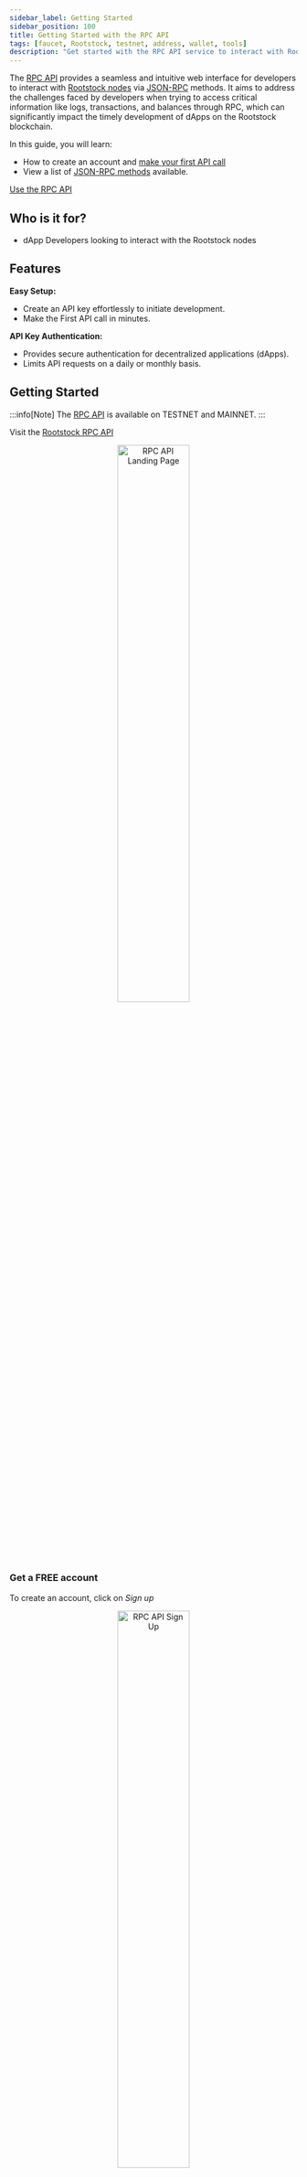 ```yaml
---
sidebar_label: Getting Started
sidebar_position: 100
title: Getting Started with the RPC API
tags: [faucet, Rootstock, testnet, address, wallet, tools]
description: "Get started with the RPC API service to interact with Rootstock nodes."
---
```


The [RPC API](http://rpc.rootstock.io/) provides a seamless and intuitive web interface for developers to interact with [Rootstock nodes](/node-operators/setup/) via [JSON-RPC](/node-operators/json-rpc/methods/) methods. It aims to address the challenges faced by developers when trying to access critical information like logs, transactions, and balances through RPC, which can significantly impact the timely development of dApps on the Rootstock blockchain.

In this guide, you will learn: 

- How to create an account and [make your first API call](#getting-started)
- View a list of [JSON-RPC methods](/node-operators/json-rpc/methods/) available. 

<div class="btn-container">
  <span></span>
    <a class="green" href="http://rpc.rootstock.io/">Use the RPC API</a>
</div>

## Who is it for?

*  dApp Developers looking to interact with the Rootstock nodes

## Features

**Easy Setup:**
- Create an API key effortlessly to initiate development.
- Make the First API call in minutes.

**API Key Authentication:**
- Provides secure authentication for decentralized applications (dApps).
- Limits API requests on a daily or monthly basis.

## Getting Started

:::info[Note]
The [RPC API](https://rpc.rootstock.io/) is available on TESTNET and MAINNET.
:::

Visit the [Rootstock RPC API](https://rpc.rootstock.io/)

<div align="center">
    <img width="50%" src="/img/tools/rpc-api/01-rpc-api-landing.png" alt="RPC API Landing Page"/>
</div>

### Get a FREE account

To create an account, click on _Sign up_

<div align="center">
    <img width="50%" src="/img/tools/rpc-api/02-sign-up.png" alt="RPC API Sign Up"/>
</div>

### Get an API Key

To get an API key:

Log in to the dashboard, and click on _New API key_:

<div align="center">
    <img width="50%" src="/img/tools/rpc-api/03-generate-new-api-key.png" alt="Generate an API key"/>
</div>

Choose a name to identify your `apikey`, and the Network (either `Testnet` or `Mainnet`). You can also add a description (optional). Click on **Create**.

<div align="center">
    <img width="50%" src="/img/tools/rpc-api/04-create-api-key.png" alt="Create API key"/>
</div>

### Make first API Call

Click on the newly created `apikey` to get the details:

<div align="center">
    <img width="50%" src="/img/tools/rpc-api/05-make-first-api-call.png" alt="Make First API Call"></img>
</div>

You can make your first api call by using one of the provided examples, or simply by adding a url and `apikey` to your application.

<div align="center">
    <img width="50%" src="/img/tools/rpc-api/06-connect-api.png" alt="Connect API"/>
</div>

#### Example Request

```shell
curl --location --request POST 'https://rpc.testnet.rootstock.io/<your-apikey>' \
--header 'Content-Type: application/json' \
--data ' {
"jsonrpc": "2.0",
"method": "eth_blockNumber",
"params": [],
"id": 0
}'
```

**Response:**

```text
{"jsonrpc":"2.0","id":0,"result":"0x4b7eca"}
```

> The daily limit is 25,000 requests per user, and each user can have up to 4 API keys, which allows an easy differentiation for different applications the user wants to test.

## Get Support

Join the [Rootstock Discord](https://rootstock.io/discord) to get support or give feedback.

## Useful Links

- Supported [JSON RPC Methods](/node-operators/json-rpc/methods/)
- [Quick Start Guide with Hardhat](/developers/smart-contracts/hardhat/)
- [RBTC Faucet](https://faucet.rootstock.io/)
